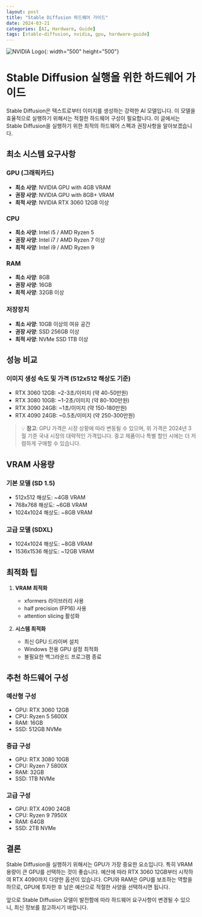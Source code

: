 ```yaml
---
layout: post
title: "Stable Diffusion 하드웨어 가이드"
date: 2024-03-21
categories: [AI, Hardware, Guide]
tags: [stable-diffusion, nvidia, gpu, hardware-guide]
---
```


![NVIDIA Logo](https://www.nvidia.com/content/dam/en-zz/Solutions/about-nvidia/logo-and-brand/01-nvidia-logo-vert-500x200-2c50-d@2x.png){: width="500" height="500"}

# Stable Diffusion 실행을 위한 하드웨어 가이드

Stable Diffusion은 텍스트로부터 이미지를 생성하는 강력한 AI 모델입니다. 이 모델을 효율적으로 실행하기 위해서는 적절한 하드웨어 구성이 필요합니다. 이 글에서는 Stable Diffusion을 실행하기 위한 최적의 하드웨어 스펙과 권장사항을 알아보겠습니다.

## 최소 시스템 요구사항

### GPU (그래픽카드)
- **최소 사양**: NVIDIA GPU with 4GB VRAM
- **권장 사양**: NVIDIA GPU with 8GB+ VRAM
- **최적 사양**: NVIDIA RTX 3060 12GB 이상

### CPU
- **최소 사양**: Intel i5 / AMD Ryzen 5
- **권장 사양**: Intel i7 / AMD Ryzen 7 이상
- **최적 사양**: Intel i9 / AMD Ryzen 9

### RAM
- **최소 사양**: 8GB
- **권장 사양**: 16GB
- **최적 사양**: 32GB 이상

### 저장장치
- **최소 사양**: 10GB 이상의 여유 공간
- **권장 사양**: SSD 256GB 이상
- **최적 사양**: NVMe SSD 1TB 이상

## 성능 비교

### 이미지 생성 속도 및 가격 (512x512 해상도 기준)
- RTX 3060 12GB: ~2-3초/이미지 (약 40-50만원)
- RTX 3080 10GB: ~1-2초/이미지 (약 80-100만원)
- RTX 3090 24GB: ~1초/이미지 (약 150-180만원)
- RTX 4090 24GB: ~0.5초/이미지 (약 250-300만원)

> 💡 **참고**: GPU 가격은 시장 상황에 따라 변동될 수 있으며, 위 가격은 2024년 3월 기준 국내 시장의 대략적인 가격입니다. 중고 제품이나 특별 할인 시에는 더 저렴하게 구매할 수 있습니다.

## VRAM 사용량

### 기본 모델 (SD 1.5)
- 512x512 해상도: ~4GB VRAM
- 768x768 해상도: ~6GB VRAM
- 1024x1024 해상도: ~8GB VRAM

### 고급 모델 (SDXL)
- 1024x1024 해상도: ~8GB VRAM
- 1536x1536 해상도: ~12GB VRAM

## 최적화 팁

1. **VRAM 최적화**
   - xformers 라이브러리 사용
   - half precision (FP16) 사용
   - attention slicing 활성화

2. **시스템 최적화**
   - 최신 GPU 드라이버 설치
   - Windows 전용 GPU 설정 최적화
   - 불필요한 백그라운드 프로그램 종료

## 추천 하드웨어 구성

### 예산형 구성
- GPU: RTX 3060 12GB
- CPU: Ryzen 5 5600X
- RAM: 16GB
- SSD: 512GB NVMe

### 중급 구성
- GPU: RTX 3080 10GB
- CPU: Ryzen 7 5800X
- RAM: 32GB
- SSD: 1TB NVMe

### 고급 구성
- GPU: RTX 4090 24GB
- CPU: Ryzen 9 7950X
- RAM: 64GB
- SSD: 2TB NVMe

## 결론

Stable Diffusion을 실행하기 위해서는 GPU가 가장 중요한 요소입니다. 특히 VRAM 용량이 큰 GPU를 선택하는 것이 좋습니다. 예산에 따라 RTX 3060 12GB부터 시작하여 RTX 4090까지 다양한 옵션이 있습니다. CPU와 RAM은 GPU를 보조하는 역할을 하므로, GPU에 투자한 후 남은 예산으로 적절한 사양을 선택하시면 됩니다.

앞으로 Stable Diffusion 모델이 발전함에 따라 하드웨어 요구사항이 변경될 수 있으니, 최신 정보를 참고하시기 바랍니다. 